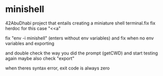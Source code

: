 # minishell
42AbuDhabi project that entails creating a miniature shell terminal.fix 
fix herdoc  for this case "<<a"

fix "env -i minishell" (enters without env variables)
and fix when no env variables and exporting 

and double check the way you did the prompt  (getCWD)
and start testing again maybe
also check "export"

when theres syntax error, exit code is always zero